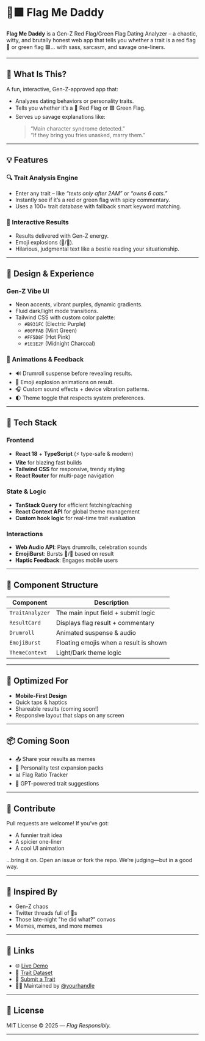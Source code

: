# 🚩🟩 Flag Me Daddy

**Flag Me Daddy** is a Gen-Z Red Flag/Green Flag Dating Analyzer – a chaotic, witty, and brutally honest web app that tells you whether a trait is a red flag 🚩 or green flag 🟩… with sass, sarcasm, and savage one-liners.

---

## 🎯 What Is This?

A fun, interactive, Gen-Z-approved app that:
- Analyzes dating behaviors or personality traits.
- Tells you whether it’s a 🚩 Red Flag or 🟩 Green Flag.
- Serves up savage explanations like:
  > “Main character syndrome detected.”  
  > “If they bring you fries unasked, marry them.”

---

## 💡 Features

### 🔍 Trait Analysis Engine
- Enter any trait – like *“texts only after 2AM”* or *“owns 6 cats.”*
- Instantly see if it’s a red or green flag with spicy commentary.
- Uses a 100+ trait database with fallback smart keyword matching.

### 💬 Interactive Results
- Results delivered with Gen-Z energy.
- Emoji explosions (🚩/🥰).
- Hilarious, judgmental text like a bestie reading your situationship.

---

## 🎨 Design & Experience

### Gen-Z Vibe UI
- Neon accents, vibrant purples, dynamic gradients.
- Fluid dark/light mode transitions.
- Tailwind CSS with custom color palette:
  - `#B931FC` (Electric Purple)
  - `#00FFAB` (Mint Green)
  - `#FF5D8F` (Hot Pink)
  - `#1E1E2F` (Midnight Charcoal)

### 🎉 Animations & Feedback
- 🔊 Drumroll suspense before revealing results.
- 🎊 Emoji explosion animations on result.
- 🎧 Custom sound effects + device vibration patterns.
- 🌓 Theme toggle that respects system preferences.

---

## 🚀 Tech Stack

### Frontend
- **React 18** + **TypeScript** (⚡ type-safe & modern)
- **Vite** for blazing fast builds
- **Tailwind CSS** for responsive, trendy styling
- **React Router** for multi-page navigation

### State & Logic
- **TanStack Query** for efficient fetching/caching
- **React Context API** for global theme management
- **Custom hook logic** for real-time trait evaluation

### Interactions
- **Web Audio API**: Plays drumrolls, celebration sounds
- **EmojiBurst**: Bursts 🚩/🥰 based on result
- **Haptic Feedback**: Engages mobile users

---

## 🧩 Component Structure

| Component | Description |
|----------|-------------|
| `TraitAnalyzer` | The main input field + submit logic |
| `ResultCard` | Displays flag result + commentary |
| `Drumroll` | Animated suspense & audio |
| `EmojiBurst` | Floating emojis when a result is shown |
| `ThemeContext` | Light/Dark theme logic |

---

## 📱 Optimized For

- **Mobile-First Design**
- Quick taps & haptics
- Shareable results (coming soon!)
- Responsive layout that slaps on any screen

---

## 📦 Coming Soon

- 📤 Share your results as memes
- 🎨 Personality test expansion packs
- 📊 Flag Ratio Tracker
- 🤖 GPT-powered trait suggestions

---

## 🤙 Contribute

Pull requests are welcome! If you’ve got:
- A funnier trait idea
- A spicier one-liner
- A cool UI animation

…bring it on. Open an issue or fork the repo. We’re judging—but in a good way.

---

## 🧠 Inspired By

- Gen-Z chaos
- Twitter threads full of 🚩s
- Those late-night "he did what?" convos
- Memes, memes, and more memes

---

## 🔗 Links

- 🌐 [Live Demo](https://flagmedaddy.vercel.app)
- 🧠 [Trait Dataset](./src/utils/traitDatabase.ts)
- 💬 [Submit a Trait](https://forms.gle/9WSfMETqjTQP9XKm6)
- 🧑‍💻 Maintained by [@yourhandle](https://github.com/yourhandle)

---

## 🧾 License

MIT License © 2025 — *Flag Responsibly.*

---

